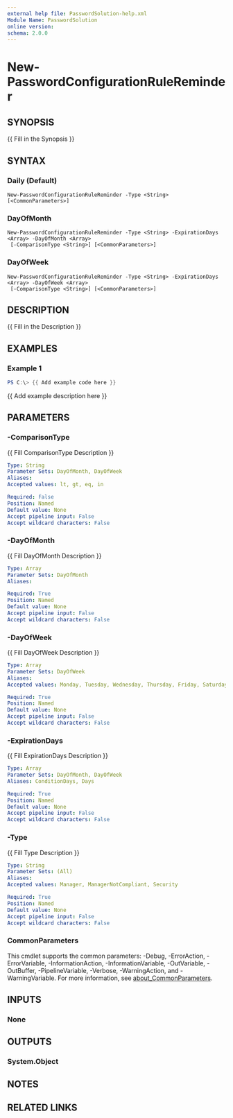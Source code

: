 ```yaml
---
external help file: PasswordSolution-help.xml
Module Name: PasswordSolution
online version:
schema: 2.0.0
---
```


# New-PasswordConfigurationRuleReminder

## SYNOPSIS
{{ Fill in the Synopsis }}

## SYNTAX

### Daily (Default)
```
New-PasswordConfigurationRuleReminder -Type <String> [<CommonParameters>]
```

### DayOfMonth
```
New-PasswordConfigurationRuleReminder -Type <String> -ExpirationDays <Array> -DayOfMonth <Array>
 [-ComparisonType <String>] [<CommonParameters>]
```

### DayOfWeek
```
New-PasswordConfigurationRuleReminder -Type <String> -ExpirationDays <Array> -DayOfWeek <Array>
 [-ComparisonType <String>] [<CommonParameters>]
```

## DESCRIPTION
{{ Fill in the Description }}

## EXAMPLES

### Example 1
```powershell
PS C:\> {{ Add example code here }}
```

{{ Add example description here }}

## PARAMETERS

### -ComparisonType
{{ Fill ComparisonType Description }}

```yaml
Type: String
Parameter Sets: DayOfMonth, DayOfWeek
Aliases:
Accepted values: lt, gt, eq, in

Required: False
Position: Named
Default value: None
Accept pipeline input: False
Accept wildcard characters: False
```

### -DayOfMonth
{{ Fill DayOfMonth Description }}

```yaml
Type: Array
Parameter Sets: DayOfMonth
Aliases:

Required: True
Position: Named
Default value: None
Accept pipeline input: False
Accept wildcard characters: False
```

### -DayOfWeek
{{ Fill DayOfWeek Description }}

```yaml
Type: Array
Parameter Sets: DayOfWeek
Aliases:
Accepted values: Monday, Tuesday, Wednesday, Thursday, Friday, Saturday, Sunday

Required: True
Position: Named
Default value: None
Accept pipeline input: False
Accept wildcard characters: False
```

### -ExpirationDays
{{ Fill ExpirationDays Description }}

```yaml
Type: Array
Parameter Sets: DayOfMonth, DayOfWeek
Aliases: ConditionDays, Days

Required: True
Position: Named
Default value: None
Accept pipeline input: False
Accept wildcard characters: False
```

### -Type
{{ Fill Type Description }}

```yaml
Type: String
Parameter Sets: (All)
Aliases:
Accepted values: Manager, ManagerNotCompliant, Security

Required: True
Position: Named
Default value: None
Accept pipeline input: False
Accept wildcard characters: False
```

### CommonParameters
This cmdlet supports the common parameters: -Debug, -ErrorAction, -ErrorVariable, -InformationAction, -InformationVariable, -OutVariable, -OutBuffer, -PipelineVariable, -Verbose, -WarningAction, and -WarningVariable. For more information, see [about_CommonParameters](http://go.microsoft.com/fwlink/?LinkID=113216).

## INPUTS

### None

## OUTPUTS

### System.Object
## NOTES

## RELATED LINKS
